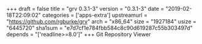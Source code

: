 +++
draft = false
title = "grv 0.3.1-3"
version = "0.3.1-3"
date = "2019-02-18T22:09:02"
categories = ['apps-extra']
upstreamurl = "https://github.com/rgburke/grv"
arch = "x86_64"
size = "1927184"
usize = "6445720"
sha1sum = "e7d7cf1e784fbb584c8c90d619287c55b303497d"
depends = "['readline>=8.0']"
+++
Git Repository Viewer